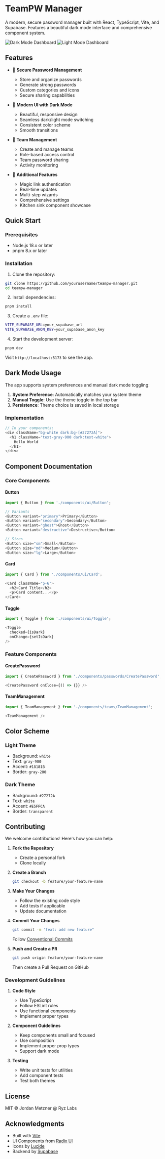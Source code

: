 # TeamPW Manager

A modern, secure password manager built with React, TypeScript, Vite, and Supabase. Features a beautiful dark mode interface and comprehensive component system.

![Dark Mode Dashboard](screenshots/dark-mode-dashboard.png)
![Light Mode Dashboard](screenshots/light-mode-dashboard.png)

## Features

- 🔐 **Secure Password Management**
  - Store and organize passwords
  - Generate strong passwords
  - Custom categories and icons
  - Secure sharing capabilities

- 🎨 **Modern UI with Dark Mode**
  - Beautiful, responsive design
  - Seamless dark/light mode switching
  - Consistent color scheme
  - Smooth transitions

- 👥 **Team Management**
  - Create and manage teams
  - Role-based access control
  - Team password sharing
  - Activity monitoring

- 🔧 **Additional Features**
  - Magic link authentication
  - Real-time updates
  - Multi-step wizards
  - Comprehensive settings
  - Kitchen sink component showcase

## Quick Start

### Prerequisites

- Node.js 18.x or later
- pnpm 8.x or later

### Installation

1. Clone the repository:
```bash
git clone https://github.com/yourusername/teampw-manager.git
cd teampw-manager
```

2. Install dependencies:
```bash
pnpm install
```

3. Create a `.env` file:
```bash
VITE_SUPABASE_URL=your_supabase_url
VITE_SUPABASE_ANON_KEY=your_supabase_anon_key
```

4. Start the development server:
```bash
pnpm dev
```

Visit `http://localhost:5173` to see the app.

## Dark Mode Usage

The app supports system preferences and manual dark mode toggling:

1. **System Preference**: Automatically matches your system theme
2. **Manual Toggle**: Use the theme toggle in the top bar
3. **Persistence**: Theme choice is saved in local storage

### Implementation

```typescript
// In your components:
<div className="bg-white dark:bg-[#27272A]">
  <h1 className="text-gray-900 dark:text-white">
    Hello World
  </h1>
</div>
```

## Component Documentation

### Core Components

#### Button
```typescript
import { Button } from './components/ui/Button';

// Variants
<Button variant="primary">Primary</Button>
<Button variant="secondary">Secondary</Button>
<Button variant="ghost">Ghost</Button>
<Button variant="destructive">Destructive</Button>

// Sizes
<Button size="sm">Small</Button>
<Button size="md">Medium</Button>
<Button size="lg">Large</Button>
```

#### Card
```typescript
import { Card } from './components/ui/Card';

<Card className="p-6">
  <h2>Card Title</h2>
  <p>Card content...</p>
</Card>
```

#### Toggle
```typescript
import { Toggle } from './components/ui/Toggle';

<Toggle
  checked={isDark}
  onChange={setIsDark}
/>
```

### Feature Components

#### CreatePassword
```typescript
import { CreatePassword } from './components/passwords/CreatePassword';

<CreatePassword onClose={() => {}} />
```

#### TeamManagement
```typescript
import { TeamManagement } from './components/teams/TeamManagement';

<TeamManagement />
```

## Color Scheme

### Light Theme
- Background: `white`
- Text: `gray-900`
- Accent: `#18181B`
- Border: `gray-200`

### Dark Theme
- Background: `#27272A`
- Text: `white`
- Accent: `#E5FFCA`
- Border: `transparent`

## Contributing

We welcome contributions! Here's how you can help:

1. **Fork the Repository**
   - Create a personal fork
   - Clone locally

2. **Create a Branch**
   ```bash
   git checkout -b feature/your-feature-name
   ```

3. **Make Your Changes**
   - Follow the existing code style
   - Add tests if applicable
   - Update documentation

4. **Commit Your Changes**
   ```bash
   git commit -m "feat: add new feature"
   ```
   Follow [Conventional Commits](https://www.conventionalcommits.org/)

5. **Push and Create a PR**
   ```bash
   git push origin feature/your-feature-name
   ```
   Then create a Pull Request on GitHub

### Development Guidelines

1. **Code Style**
   - Use TypeScript
   - Follow ESLint rules
   - Use functional components
   - Implement proper types

2. **Component Guidelines**
   - Keep components small and focused
   - Use composition
   - Implement proper prop types
   - Support dark mode

3. **Testing**
   - Write unit tests for utilities
   - Add component tests
   - Test both themes

## License

MIT © Jordan Metzner @ Ryz Labs 

## Acknowledgments

- Built with [Vite](https://vitejs.dev/)
- UI Components from [Radix UI](https://www.radix-ui.com/)
- Icons by [Lucide](https://lucide.dev/)
- Backend by [Supabase](https://supabase.com/)
